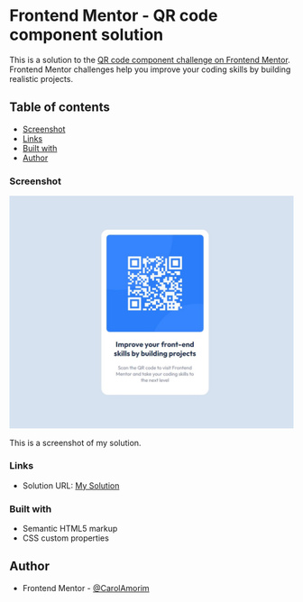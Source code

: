 # Frontend Mentor - QR code component solution

This is a solution to the [QR code component challenge on Frontend Mentor](https://www.frontendmentor.io/challenges/qr-code-component-iux_sIO_H). Frontend Mentor challenges help you improve your coding skills by building realistic projects.

## Table of contents

- [Screenshot](#screenshot)
- [Links](#links)
- [Built with](#built-with)
- [Author](#author)

### Screenshot

![](./screenshot.jpg)

This is a screenshot of my solution.

### Links

- Solution URL: [My Solution](https://carolamorim.github.io/qrcodecomponent/)

### Built with

- Semantic HTML5 markup
- CSS custom properties

## Author

- Frontend Mentor - [@CarolAmorim](https://www.frontendmentor.io/profile/CarolAmorim)
